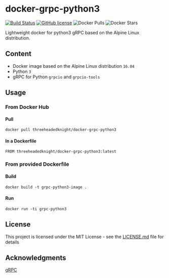 # docker-grpc-python3

[![Build Status](https://travis-ci.com/KnightWhoSayNi/docker-grpc-python3.svg?branch=master)](https://travis-ci.com/KnightWhoSayNi/docker-grpc-python3) [![GitHub license](https://img.shields.io/github/license/Naereen/StrapDown.js.svg)](https://github.com/KnightWhoSayNi/docker-grpc-python3/blob/master/LICENSE) ![Docker Pulls](https://img.shields.io/docker/pulls/threeheadedknight/docker-grpc-python3) ![Docker Stars](https://img.shields.io/docker/stars/threeheadedknight/docker-grpc-python3)

Lightweight docker for python3 gRPC based on the Alpine Linux distribution.

## Content

* Docker image based on the Alpine Linux distribution `16.04`
* Python `3`
* gRPC for Python `grpcio` and `grpcio-tools`

## Usage


### From Docker Hub

#### Pull

```shell
docker pull threeheadedknight/docker-grpc-python3
```

#### In a Dockerfile

```shell
FROM threeheadedknight/docker-grpc-python3:latest
```

### From provided Dockerfile

#### Build

```shell
docker build -t grpc-python3-image .
```

#### Run

```shell
docker run -ti grpc-python3
```


## License

This project is licensed under the MIT License - see the [LICENSE.md](LICENSE.md) file for details


## Acknowledgments

[gRPC](https://grpc.io/docs/quickstart/python/)
